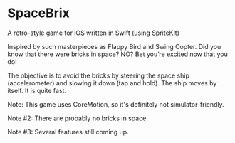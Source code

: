 # SpaceBrix
A retro-style game for iOS written in Swift (using SpriteKit)

Inspired by such masterpieces as Flappy Bird and Swing Copter.
Did you know that there were bricks in space? NO? Bet you’re excited now that you do!

The objective is to avoid the bricks by steering the space ship (accelerometer) and slowing it down (tap and hold).
The ship moves by itself. It is quite fast.

Note: This game uses CoreMotion, so it's definitely not simulator-friendly.

Note #2: There are probably no bricks in space. 

Note #3: Several features still coming up.

